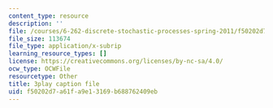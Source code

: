 ```yaml
---
content_type: resource
description: ''
file: /courses/6-262-discrete-stochastic-processes-spring-2011/f50202d7a61fa9e13169b688762409eb_hzJpaNcAoko.srt
file_size: 113674
file_type: application/x-subrip
learning_resource_types: []
license: https://creativecommons.org/licenses/by-nc-sa/4.0/
ocw_type: OCWFile
resourcetype: Other
title: 3play caption file
uid: f50202d7-a61f-a9e1-3169-b688762409eb
---
```

